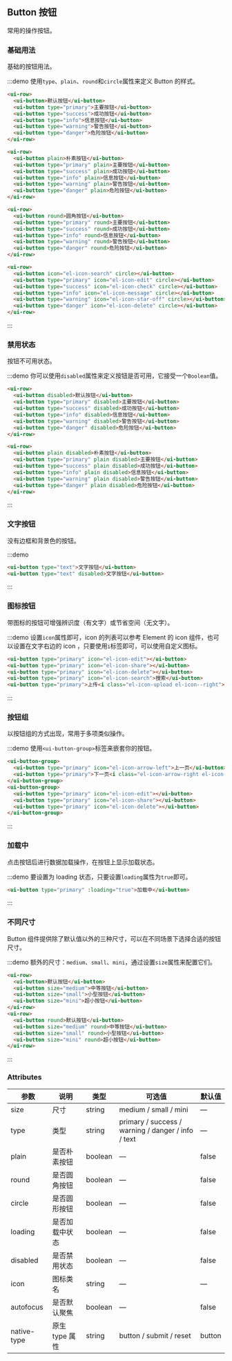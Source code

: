 <style lang="less">
  .demo-box.demo-button {
        .ui-row {
        margin-bottom: 20px;

        &:last-child {
            margin-bottom: 0;
        }
    }
    .ui-button + .ui-button {
        margin-left: 10px;
    }
    .ui-button-group {
        .ui-button + .ui-button {
            margin-left: 0;
        }

        & + .ui-button-group {
            margin-left: 10px;
        }
    }
  }
</style>

## Button 按钮
常用的操作按钮。

### 基础用法

基础的按钮用法。

:::demo 使用`type`、`plain`、`round`和`circle`属性来定义 Button 的样式。

```html
<ui-row>
  <ui-button>默认按钮</ui-button>
  <ui-button type="primary">主要按钮</ui-button>
  <ui-button type="success">成功按钮</ui-button>
  <ui-button type="info">信息按钮</ui-button>
  <ui-button type="warning">警告按钮</ui-button>
  <ui-button type="danger">危险按钮</ui-button>
</ui-row>

<ui-row>
  <ui-button plain>朴素按钮</ui-button>
  <ui-button type="primary" plain>主要按钮</ui-button>
  <ui-button type="success" plain>成功按钮</ui-button>
  <ui-button type="info" plain>信息按钮</ui-button>
  <ui-button type="warning" plain>警告按钮</ui-button>
  <ui-button type="danger" plain>危险按钮</ui-button>
</ui-row>

<ui-row>
  <ui-button round>圆角按钮</ui-button>
  <ui-button type="primary" round>主要按钮</ui-button>
  <ui-button type="success" round>成功按钮</ui-button>
  <ui-button type="info" round>信息按钮</ui-button>
  <ui-button type="warning" round>警告按钮</ui-button>
  <ui-button type="danger" round>危险按钮</ui-button>
</ui-row>

<ui-row>
  <ui-button icon="el-icon-search" circle></ui-button>
  <ui-button type="primary" icon="el-icon-edit" circle></ui-button>
  <ui-button type="success" icon="el-icon-check" circle></ui-button>
  <ui-button type="info" icon="el-icon-message" circle></ui-button>
  <ui-button type="warning" icon="el-icon-star-off" circle></ui-button>
  <ui-button type="danger" icon="el-icon-delete" circle></ui-button>
</ui-row>
```
:::

### 禁用状态

按钮不可用状态。

:::demo 你可以使用`disabled`属性来定义按钮是否可用，它接受一个`Boolean`值。

```html
<ui-row>
  <ui-button disabled>默认按钮</ui-button>
  <ui-button type="primary" disabled>主要按钮</ui-button>
  <ui-button type="success" disabled>成功按钮</ui-button>
  <ui-button type="info" disabled>信息按钮</ui-button>
  <ui-button type="warning" disabled>警告按钮</ui-button>
  <ui-button type="danger" disabled>危险按钮</ui-button>
</ui-row>

<ui-row>
  <ui-button plain disabled>朴素按钮</ui-button>
  <ui-button type="primary" plain disabled>主要按钮</ui-button>
  <ui-button type="success" plain disabled>成功按钮</ui-button>
  <ui-button type="info" plain disabled>信息按钮</ui-button>
  <ui-button type="warning" plain disabled>警告按钮</ui-button>
  <ui-button type="danger" plain disabled>危险按钮</ui-button>
</ui-row>
```
:::

### 文字按钮

没有边框和背景色的按钮。

:::demo
```html
<ui-button type="text">文字按钮</ui-button>
<ui-button type="text" disabled>文字按钮</ui-button>
```
:::

### 图标按钮

带图标的按钮可增强辨识度（有文字）或节省空间（无文字）。

:::demo 设置`icon`属性即可，icon 的列表可以参考 Element 的 icon 组件，也可以设置在文字右边的 icon ，只要使用`i`标签即可，可以使用自定义图标。

```html
<ui-button type="primary" icon="el-icon-edit"></ui-button>
<ui-button type="primary" icon="el-icon-share"></ui-button>
<ui-button type="primary" icon="el-icon-delete"></ui-button>
<ui-button type="primary" icon="el-icon-search">搜索</ui-button>
<ui-button type="primary">上传<i class="el-icon-upload el-icon--right"></i></ui-button>
```
:::

### 按钮组

以按钮组的方式出现，常用于多项类似操作。

:::demo 使用`<ui-button-group>`标签来嵌套你的按钮。

```html
<ui-button-group>
  <ui-button type="primary" icon="el-icon-arrow-left">上一页</ui-button>
  <ui-button type="primary">下一页<i class="el-icon-arrow-right el-icon--right"></i></ui-button>
</ui-button-group>
<ui-button-group>
  <ui-button type="primary" icon="el-icon-edit"></ui-button>
  <ui-button type="primary" icon="el-icon-share"></ui-button>
  <ui-button type="primary" icon="el-icon-delete"></ui-button>
</ui-button-group>
```
:::

### 加载中

点击按钮后进行数据加载操作，在按钮上显示加载状态。

:::demo 要设置为 loading 状态，只要设置`loading`属性为`true`即可。

```html
<ui-button type="primary" :loading="true">加载中</ui-button>
```
:::

### 不同尺寸

Button 组件提供除了默认值以外的三种尺寸，可以在不同场景下选择合适的按钮尺寸。

:::demo 额外的尺寸：`medium`、`small`、`mini`，通过设置`size`属性来配置它们。

```html
<ui-row>
  <ui-button>默认按钮</ui-button>
  <ui-button size="medium">中等按钮</ui-button>
  <ui-button size="small">小型按钮</ui-button>
  <ui-button size="mini">超小按钮</ui-button>
</ui-row>
<ui-row>
  <ui-button round>默认按钮</ui-button>
  <ui-button size="medium" round>中等按钮</ui-button>
  <ui-button size="small" round>小型按钮</ui-button>
  <ui-button size="mini" round>超小按钮</ui-button>
</ui-row>
```
:::

### Attributes
| 参数      | 说明    | 类型      | 可选值       | 默认值   |
|---------- |-------- |---------- |-------------  |-------- |
| size     | 尺寸   | string  |   medium / small / mini            |    —     |
| type     | 类型   | string    |   primary / success / warning / danger / info / text |     —    |
| plain     | 是否朴素按钮   | boolean    | — | false   |
| round     | 是否圆角按钮   | boolean    | — | false   |
| circle     | 是否圆形按钮   | boolean    | — | false   |
| loading     | 是否加载中状态   | boolean    | — | false   |
| disabled  | 是否禁用状态    | boolean   | —   | false   |
| icon  | 图标类名 | string   |  —  |  —  |
| autofocus  | 是否默认聚焦 | boolean   |  —  |  false  |
| native-type | 原生 type 属性 | string | button / submit / reset | button |
